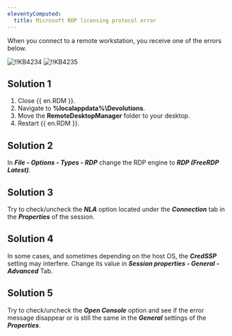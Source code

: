 ```yaml
---
eleventyComputed:
  title: Microsoft RDP licensing protocol error
---
```

When you connect to a remote workstation, you receive one of the errors below.

![!!KB4234](https://cdnweb.devolutions.net/docs/en/kb/KB4234.png)
![!!KB4235](https://cdnweb.devolutions.net/docs/en/kb/KB4235.png)

## Solution 1

1. Close {{ en.RDM }}.
1. Navigate to **%localappdata%\Devolutions**.
1. Move the **RemoteDesktopManager** folder to your desktop.
1. Restart {{ en.RDM }}.

## Solution 2

In ***File - Options - Types - RDP*** change the RDP engine to ***RDP (FreeRDP Latest)***.

## Solution 3

Try to check/uncheck the ***NLA*** option located under the ***Connection*** tab in the ***Properties*** of the session.

## Solution 4

In some cases, and sometimes depending on the host OS, the ***CredSSP*** setting may interfere. Change its value in ***Session properties - General - Advanced*** Tab.

## Solution 5

Try to check/uncheck the ***Open Console*** option and see if the error message disappear or is still the same in the ***General*** settings of the ***Properties***.
